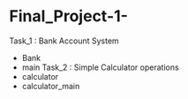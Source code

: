 # Final_Project-1-
Task_1 : Bank Account System
- Bank
- main
Task_2 : Simple Calculator operations
- calculator
- calculator_main
